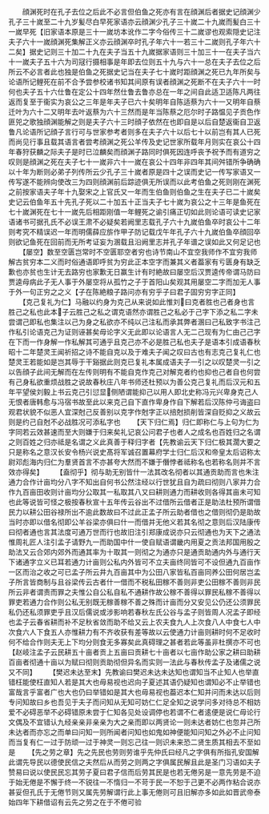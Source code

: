 <!-- { "loadSidebar": true } -->
　　顔渊死时在孔子去位之后此不必言但伯鱼之死亦有言在顔渊后者据史记顔渊少孔子三十嵗至二十九岁髪尽白早死家语亦云顔渊少孔子三十嵗二十九嵗而髪白三十一嵗早死【旧家语本原是三十一嵗坊本讹作二字今俗传三十二嵗谬也观索隠史记注夫子六十一嵗顔渊死集解正义亦云顔渊卒时孔子年六十一若三十二嵗则孔子年六十二矣】据史记则三十加二十九在夫子当五十九嵗据家语则三十加三十一在夫子当六十一嵗夫子五十六为司冦行摄相事是年即去位则五十九与六十一总在夫子去位之后所云不必言者此也独是伯鱼之死据史记当在夫子七十嵗时距顔渊之死已九年所矣与论语所记鲤死在前不合予尝参校诸书知其间原有误者顔渊之死断不在夫子六十一时何也夫子五十六仕鲁在定公十四年然仕鲁去鲁亦总在一年之间自此适卫适陈凡两往返而复至于衞实为哀公之三年是年夫子已六十矣明年自陈适蔡为六十一又明年自蔡迁叶为六十二又明年去叶返蔡为六十三然而是年当陈蔡之厄尔时子路愠见子贡色作匪兕之歌独顔渊能解之则是夫子六十三时顔子依然在也即自是以后自楚返衞自卫返鲁凡论语所记顔子言行可与世家参考者则多在夫子六十以后七十以前岂有其人已死而尚见行事且载其语言者尝考顔渊之死公羊传及史记世家所载年月则实在哀公十四年春狩获麟之际夫子是时已泣麟矣而顔渊子路同时俱死因连呼丧予祝予而有道穷之叹则是顔渊之死在夫子七十一嵗非六十一嵗在哀公十四年非四年其间舛错所争确确以十年为断则必弟子列传所云少孔子三十嵗者原是四十之误而史记一传写家语又一传写遂不能辨向使改三为四则顔渊前后踪迹俱无所误而以此考伯鱼之死则刚在渊死之前按家语夫子年十九娶宋之上官氏又一年而生伯鱼则伯鱼之生在夫子已二十嵗矣史记云伯鱼年五十先孔子死以二十加五十正当夫子七十嵗为哀公之十三年是鱼死在七十嵗渊死在七十一嵗先后相距刚值一年鲤死之谕引痛正切如此则论语可读史记家语诸书可据孔氏不必误王肃不必疑矣若阙里志载孔子六十九嵗伯鱼卒时哀公十二年则考究不精误迟一年而明儒薛应旂作甲子防记载戊午年孔子六十九嵗伯鱼卒顔回卒则欲记鱼死在回前而无所考证妄为溷载且沿阙里志并孔子年谱之误如此又何足记也
　　【屡空】数至空匮岂常时不空匮耶空者穷也诗节南山不宜空我师作不宜穷我师解古贫穷本二义而时俗通语即呼贫为穷此正本空字而兼其义者葢家有亏匮身有缺乏歉也亦贫也生计无去路穷也家歉无日赢生计有时絶故曰屡空后汉贾逵传帝谓马防曰贾逵母病此子无人事于外屡空将从孤竹之子于首阳山矣观其用屡空二字而加无人事于外一句正穷之之义【子在陈絶粮子路问亦有穷乎子曰君子固穷穷字正同】
　　【克己复礼为仁】马融以约身为克己从来说如此惟刘曰克者胜也己者身也言胜己之私也此本子云胜己之私之谓克语然亦谓胜己之私必于己字下添之私二字未尝谓己即私也集注以己为身之私欲亦不纯以己注私而承其弊者溷曰己私致字书注己作私引论语克己为证则诬甚矣毋论字义无此即以论语言人无二己现有为仁由己己字在下而一作身解一作私解其可通乎且克己亦不必是胜己私也夫子是语本引成语春秋昭十二年楚灵王闻祈招之诗不能自克以及于难夫子闻之叹曰古也有志克己复礼仁也楚灵王若能如是岂其辱于干谿据此则克已复礼本属成语夫子一引之以叹楚灵一引之以告顔子此间无解而在左传则明有不能自克作克己对解克者约也抑也己者自也何尝有己身私欲重烦战胜之说故春秋庄八年书师还杜预以为善公克己复礼而后汉元和五年平望侯刘毅上书云克己引愆显侧陋谓能抑己以用人即北史称冯元兴卑身克己人无恨者唐韩愈与冯宿书故至此以来克己自下直作卑身作自下解若后汉陈仲弓诲盗曰观君状貌不似恶人宜深尅己反善别以克字作尅字正以掊尅损削皆深自贬抑之义故云则是约己自尅不必战胜况可添私字也
　　【天下归仁焉】归仁即称仁与上句为仁为字同若云效甚速而至大则嫌于归来矣礼记哀公问君子也者人之成名也百姓归之名谓之则百姓之归亦祗是名谓之义此真善于释归字者【先教谕云天下归仁极其濶大要之只是称名之意汉长安令杨兴说史髙将军诚召置幕府学士归仁后汉和帝皇太后诏称太尉邓彪海内归仁为羣贤首言不亦甚夸大然而不嫌于僭悖者祗称名也若称名则并不言效亦得矣】
　　【盍彻乎】彻与助无别皆什一法其改名彻者以其通贡助而言也朱注通力合作计亩均分八字不知出自何书公然注经以行世犹且自为疏曰彻则八家并力合作九百亩田收则计亩均分公取其一私取其八又曰耕则通力而耕收则各得其亩未可知也此等说皆可怪之极按春秋宣十五年传云谷出不过借所云借者正是助法杜预所谓借民力以耕公田谷禄所出不逾此数故曰不过此正孟子所云助者借也之借则彻仍是助故当时亦即以借名彻即公羊谷梁亦俱曰什一而借并无他义若其名彻之意则后汉陆康传曰彻者通也言其法度可通万世而行也故旧注引郑康成说亦只云彻通也为天下之通法惟周礼匠人注引孟子请野九一而助国中什一使自赋语谓畿内用夏之贡法邦国用殷之助法又云合郊内郊外而通其率为十取其一则彻之为通亦只是通贡助通内外与通行天下诸通字立义已耳若通力计亩则公私内外皆可不立夫亩终同皆可不设但通九百亩作一区而治之收之可已孟子所云井九百亩其中为公田八家皆私百亩同养公田何居岂孟子所言皆商制与且谷梁传云古者什一借而不税私田稼不善则非吏公田稼不善则非民所云非者谓责而罪之夫惟公自公私自私不通耕作故公稼不善得以罪民私稼不善得以罪吏若通力合作则公私无别既无稼善稼不善之殊而计亩而分又安见公仍还公须罪民私仍还私须罪吏乎且汉后儒说或涉影响若春秋左氏公谷与孟子则皆周人况孟子即经也孟子云春省耕而补不足秋省敛而助不给又云上农夫食九人上次食八人中食七人中次食六人下食五人亦惟耕力有不齐收获有差等故以云使通力计亩则耕时何不足收时何不给合作则夫无上下均分则食无多寡矣此真碍理之甚者若此等虽非杜撰亦不可也【赵岐注孟子云民耕五十亩者贡上五亩曰贡耕七十亩者以七亩作助公家之耕曰助耕百亩者彻通十亩以为赋曰彻则贡助彻但异名而实则一法此与春秋传孟子及诸儒之说又不同】
　　【樊迟未达至末】先教谕曰樊迟未达未达知也谓知当不止知人也举直错枉能使枉直知人若是其大也毋易视也迟向子夏述其语仍疑知也谓知必不止举错也富哉言乎富者广也大也仍曰举错如是其大也毋易视也葢迟本仁知并问而未达以后则专问知故曰乡也吾见于夫子而问知从无知可妨仁仁足全知之说学问多对待总不相妨爱不必碍恶举不必碍错原未尝于仁知各见处设调停也若谓不仁者逺便是说仁毋论行文偶及不宜错认九经亲亲非亲亲为大之亲而即以两贤论一则未达者妨仁也忽并己所未达者而亦忘之而单曰问知一则所闻者问知也如鬼如神便能知问知之外必不止问知而当复有仁一过于防顽一过于神灵一则忘己往一则识未来恐二贤生质其相去不至如是
　　【先之劳之章】先之先民也劳则劳谁乎先仲氏曰经凡之字俱有所指孔安国解此谓先导民以德使民信之夫然后从而劳之则两之字俱属民解且此是圣门习语如夫子赞易曰说以使民民忘其劳子夏曰君子信而后劳其民是也若无倦另是一意先劳是不迫于始无倦是不懈于终一不锐往一不惰归一不苛于民一不恕于己更不必两作粘合说亦甚妥但孔氏于无倦节则又属先劳解谓行此上事无倦则可且旧解亦多如此如晋武帝泰始四年下耕借诏有云先之劳之在于不倦可验
